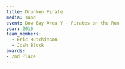 ```yaml
---
title: Drunken Pirate
media: sand
event: Dow Bay Area Y - Pirates on the Run
year: 2016
team_members:
  - Eric Hutchinson
  - Josh Block
awards: 
- 2nd Place
---
```

